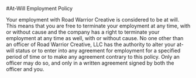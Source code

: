 #At-Will Employment Policy

Your employment with Road Warrior Creative is considered to be at will. This means that you are free to terminate your employment at any time, with or without cause and the company has a right to terminate your employment at any time as well, with or without cause. No one other than an officer of Road Warrior Creative, LLC has the authority to alter your at-will status or to enter into any agreement for employment for a specified period of time or to make any agreement contrary to this policy. Only an officer may do so, and only in a written agreement signed by both the officer and you.
